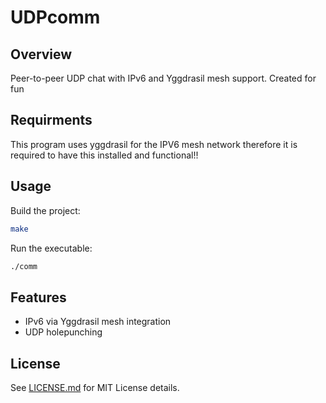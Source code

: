 # UDPcomm

## Overview
Peer-to-peer UDP chat with IPv6 and Yggdrasil mesh support. Created for fun

## Requirments
This program uses yggdrasil for the IPV6 mesh network therefore it is required to have this installed and functional!!

## Usage
Build the project:
```bash
make
```
Run the executable:
```bash
./comm
```

## Features
- IPv6 via Yggdrasil mesh integration
- UDP holepunching


## License
See [LICENSE.md](LICENSE.md) for MIT License details.
